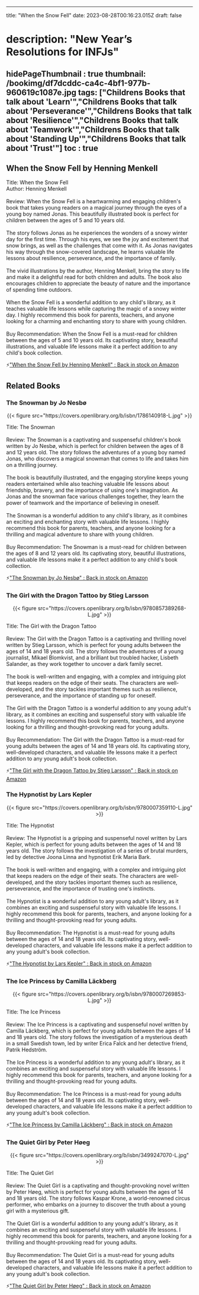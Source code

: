 
---
title: "When the Snow Fell"
date: 2023-08-28T00:16:23.015Z
draft: false
# description: "New Year’s Resolutions for INFJs"
hidePageThumbnail : true
thumbnail: /bookimg/df7dcddc-ca4c-4bf1-977b-960619c1087e.jpg
tags: ["Childrens Books that talk about 'Learn'","Childrens Books that talk about 'Perseverance'","Childrens Books that talk about 'Resilience'","Childrens Books that talk about 'Teamwork'","Childrens Books that talk about 'Standing Up'","Childrens Books that talk about 'Trust'"]
toc : true
---
## When the Snow Fell by Henning Menkell

Title: When the Snow Fell</br>
Author: Henning Menkell</br></br>
Review: When the Snow Fell is a heartwarming and engaging children's book that takes young readers on a magical journey through the eyes of a young boy named Jonas. This beautifully illustrated book is perfect for children between the ages of 5 and 10 years old.</br></br>
The story follows Jonas as he experiences the wonders of a snowy winter day for the first time. Through his eyes, we see the joy and excitement that snow brings, as well as the challenges that come with it. As Jonas navigates his way through the snow-covered landscape, he learns valuable life lessons about resilience, perseverance, and the importance of family.</br></br>
The vivid illustrations by the author, Henning Menkell, bring the story to life and make it a delightful read for both children and adults. The book also encourages children to appreciate the beauty of nature and the importance of spending time outdoors.</br></br>
When the Snow Fell is a wonderful addition to any child's library, as it teaches valuable life lessons while capturing the magic of a snowy winter day. I highly recommend this book for parents, teachers, and anyone looking for a charming and enchanting story to share with young children.</br></br>
Buy Recommendation: When the Snow Fell is a must-read for children between the ages of 5 and 10 years old. Its captivating story, beautiful illustrations, and valuable life lessons make it a perfect addition to any child's book collection.</br>

<p>⚡<a id="aflink" href="https://www.amazon.com/gp/search?ie=UTF8&tag=klayu00-20&linkCode=ur2&linkId=6639bed89a8ad8dd2705e40644eb43d3&camp=1789&creative=9325&index=books&keywords=When the Snow Fell by Henning Menkell" class="one" target="_blank" title='"When the Snow Fell by Henning Menkell" : Back in stock on Amazon'>"When the Snow Fell by Henning Menkell" : Back in stock on Amazon</a></p>

## Related Books
### The Snowman by Jo Nesbø
<center>
{{< figure src="https://covers.openlibrary.org/b/isbn/1786140918-L.jpg" >}}
</center>

Title: The Snowman</br></br>
Review: The Snowman is a captivating and suspenseful children's book written by Jo Nesbø, which is perfect for children between the ages of 8 and 12 years old. The story follows the adventures of a young boy named Jonas, who discovers a magical snowman that comes to life and takes him on a thrilling journey.</br></br>
The book is beautifully illustrated, and the engaging storyline keeps young readers entertained while also teaching valuable life lessons about friendship, bravery, and the importance of using one's imagination. As Jonas and the snowman face various challenges together, they learn the power of teamwork and the importance of believing in oneself.</br></br>
The Snowman is a wonderful addition to any child's library, as it combines an exciting and enchanting story with valuable life lessons. I highly recommend this book for parents, teachers, and anyone looking for a thrilling and magical adventure to share with young children.</br></br>
Buy Recommendation: The Snowman is a must-read for children between the ages of 8 and 12 years old. Its captivating story, beautiful illustrations, and valuable life lessons make it a perfect addition to any child's book collection.</br>

<p>⚡<a id="aflink" href="https://www.amazon.com/gp/search?ie=UTF8&tag=klayu00-20&linkCode=ur2&linkId=6639bed89a8ad8dd2705e40644eb43d3&camp=1789&creative=9325&index=books&keywords=The Snowman by Jo Nesbø" class="one" target="_blank" title='"The Snowman by Jo Nesbø" : Back in stock on Amazon'>"The Snowman by Jo Nesbø" : Back in stock on Amazon</a></p>

### The Girl with the Dragon Tattoo by Stieg Larsson
<center>
{{< figure src="https://covers.openlibrary.org/b/isbn/9780857389268-L.jpg" >}}
</center>

Title: The Girl with the Dragon Tattoo</br></br>
Review: The Girl with the Dragon Tattoo is a captivating and thrilling novel written by Stieg Larsson, which is perfect for young adults between the ages of 14 and 18 years old. The story follows the adventures of a young journalist, Mikael Blomkvist, and a brilliant but troubled hacker, Lisbeth Salander, as they work together to uncover a dark family secret.</br></br>
The book is well-written and engaging, with a complex and intriguing plot that keeps readers on the edge of their seats. The characters are well-developed, and the story tackles important themes such as resilience, perseverance, and the importance of standing up for oneself.</br></br>
The Girl with the Dragon Tattoo is a wonderful addition to any young adult's library, as it combines an exciting and suspenseful story with valuable life lessons. I highly recommend this book for parents, teachers, and anyone looking for a thrilling and thought-provoking read for young adults.</br></br>
Buy Recommendation: The Girl with the Dragon Tattoo is a must-read for young adults between the ages of 14 and 18 years old. Its captivating story, well-developed characters, and valuable life lessons make it a perfect addition to any young adult's book collection.</br>

<p>⚡<a id="aflink" href="https://www.amazon.com/gp/search?ie=UTF8&tag=klayu00-20&linkCode=ur2&linkId=6639bed89a8ad8dd2705e40644eb43d3&camp=1789&creative=9325&index=books&keywords=The Girl with the Dragon Tattoo by Stieg Larsson" class="one" target="_blank" title='"The Girl with the Dragon Tattoo by Stieg Larsson" : Back in stock on Amazon'>"The Girl with the Dragon Tattoo by Stieg Larsson" : Back in stock on Amazon</a></p>

### The Hypnotist by Lars Kepler
<center>
{{< figure src="https://covers.openlibrary.org/b/isbn/9780007359110-L.jpg" >}}
</center>

Title: The Hypnotist</br></br>
Review: The Hypnotist is a gripping and suspenseful novel written by Lars Kepler, which is perfect for young adults between the ages of 14 and 18 years old. The story follows the investigation of a series of brutal murders, led by detective Joona Linna and hypnotist Erik Maria Bark.</br></br>
The book is well-written and engaging, with a complex and intriguing plot that keeps readers on the edge of their seats. The characters are well-developed, and the story tackles important themes such as resilience, perseverance, and the importance of trusting one's instincts.</br></br>
The Hypnotist is a wonderful addition to any young adult's library, as it combines an exciting and suspenseful story with valuable life lessons. I highly recommend this book for parents, teachers, and anyone looking for a thrilling and thought-provoking read for young adults.</br></br>
Buy Recommendation: The Hypnotist is a must-read for young adults between the ages of 14 and 18 years old. Its captivating story, well-developed characters, and valuable life lessons make it a perfect addition to any young adult's book collection.</br>

<p>⚡<a id="aflink" href="https://www.amazon.com/gp/search?ie=UTF8&tag=klayu00-20&linkCode=ur2&linkId=6639bed89a8ad8dd2705e40644eb43d3&camp=1789&creative=9325&index=books&keywords=The Hypnotist by Lars Kepler" class="one" target="_blank" title='"The Hypnotist by Lars Kepler" : Back in stock on Amazon'>"The Hypnotist by Lars Kepler" : Back in stock on Amazon</a></p>

### The Ice Princess by Camilla Läckberg
<center>
{{< figure src="https://covers.openlibrary.org/b/isbn/9780007269853-L.jpg" >}}
</center>

Title: The Ice Princess</br></br>
Review: The Ice Princess is a captivating and suspenseful novel written by Camilla Läckberg, which is perfect for young adults between the ages of 14 and 18 years old. The story follows the investigation of a mysterious death in a small Swedish town, led by writer Erica Falck and her detective friend, Patrik Hedström.</br></br>
The Ice Princess is a wonderful addition to any young adult's library, as it combines an exciting and suspenseful story with valuable life lessons. I highly recommend this book for parents, teachers, and anyone looking for a thrilling and thought-provoking read for young adults.</br></br>
Buy Recommendation: The Ice Princess is a must-read for young adults between the ages of 14 and 18 years old. Its captivating story, well-developed characters, and valuable life lessons make it a perfect addition to any young adult's book collection.</br>

<p>⚡<a id="aflink" href="https://www.amazon.com/gp/search?ie=UTF8&tag=klayu00-20&linkCode=ur2&linkId=6639bed89a8ad8dd2705e40644eb43d3&camp=1789&creative=9325&index=books&keywords=The Ice Princess by Camilla Läckberg" class="one" target="_blank" title='"The Ice Princess by Camilla Läckberg" : Back in stock on Amazon'>"The Ice Princess by Camilla Läckberg" : Back in stock on Amazon</a></p>

### The Quiet Girl by Peter Høeg
<center>
{{< figure src="https://covers.openlibrary.org/b/isbn/3499247070-L.jpg" >}}
</center>

Title: The Quiet Girl</br></br>
Review: The Quiet Girl is a captivating and thought-provoking novel written by Peter Høeg, which is perfect for young adults between the ages of 14 and 18 years old. The story follows Kaspar Krone, a world-renowned circus performer, who embarks on a journey to discover the truth about a young girl with a mysterious gift.</br></br>
The Quiet Girl is a wonderful addition to any young adult's library, as it combines an exciting and suspenseful story with valuable life lessons. I highly recommend this book for parents, teachers, and anyone looking for a thrilling and thought-provoking read for young adults.</br></br>
Buy Recommendation: The Quiet Girl is a must-read for young adults between the ages of 14 and 18 years old. Its captivating story, well-developed characters, and valuable life lessons make it a perfect addition to any young adult's book collection.</br>

<p>⚡<a id="aflink" href="https://www.amazon.com/gp/search?ie=UTF8&tag=klayu00-20&linkCode=ur2&linkId=6639bed89a8ad8dd2705e40644eb43d3&camp=1789&creative=9325&index=books&keywords=The Quiet Girl by Peter Høeg" class="one" target="_blank" title='"The Quiet Girl by Peter Høeg" : Back in stock on Amazon'>"The Quiet Girl by Peter Høeg" : Back in stock on Amazon</a></p>
